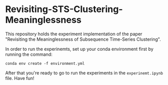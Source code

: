 # Revisiting-STS-Clustering-Meaninglessness
This repository holds the experiment implementation of the paper "Revisiting the Meaninglessness of Subsequence Time-Series Clustering".

In order to run the experinemts, set up your conda environment first by running the command:

```conda env create -f environment.yml```

After that you're ready to go to run the experiments in the ```experinemt.ipynb``` file. Have fun!

